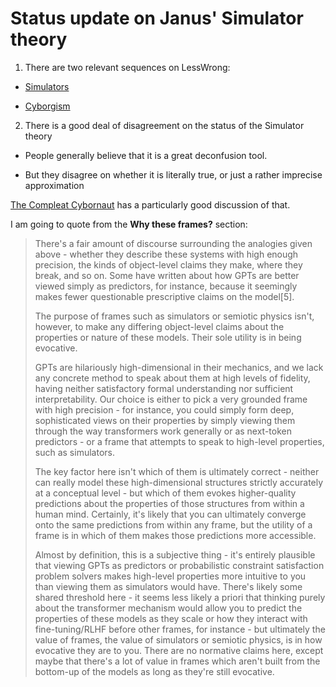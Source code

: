 # Status update on Janus' Simulator theory

1. There are two relevant sequences on LessWrong:

  * [Simulators](https://www.lesswrong.com/s/N7nDePaNabJdnbXeE)
  
  * [Cyborgism](https://www.lesswrong.com/s/f2YA4eGskeztcJsqT)
  
2. There is a good deal of disagreement on the status of the Simulator theory

  * People generally believe that it is a great deconfusion tool.
  
  * But they disagree on whether it is literally true, or just a rather imprecise approximation
  
[The Compleat Cybornaut](https://www.lesswrong.com/posts/iFBdEqEogtXcjCPBB/the-compleat-cybornaut) has a particularly good discussion of that.

I am going to quote from the **Why these frames?** section:

> There's a fair amount of discourse surrounding the analogies given above - whether they describe these systems with high enough precision, the kinds of object-level claims they make, where they break, and so on. Some have written about how GPTs are better viewed simply as predictors, for instance, because it seemingly makes fewer questionable prescriptive claims on the model[5].
>
> The purpose of frames such as simulators or semiotic physics isn't, however, to make any differing object-level claims about the properties or nature of these models. Their sole utility is in being evocative.
> 
> GPTs are hilariously high-dimensional in their mechanics, and we lack any concrete method to speak about them at high levels of fidelity, having neither satisfactory formal understanding nor sufficient interpretability. Our choice is either to pick a very grounded frame with high precision - for instance, you could simply form deep, sophisticated views on their properties by simply viewing them through the way transformers work generally or as next-token predictors - or a frame that attempts to speak to high-level properties, such as simulators.
>
> The key factor here isn't which of them is ultimately correct - neither can really model these high-dimensional structures strictly accurately at a conceptual level - but which of them evokes higher-quality predictions about the properties of those structures from within a human mind. Certainly, it's likely that you can ultimately converge onto the same predictions from within any frame, but the utility of a frame is in which of them makes those predictions more accessible.
>
> Almost by definition, this is a subjective thing - it's entirely plausible that viewing GPTs as predictors or probabilistic constraint satisfaction problem solvers makes high-level properties more intuitive to you than viewing them as simulators would have. There's likely some shared threshold here - it seems less likely a priori that thinking purely about the transformer mechanism would allow you to predict the properties of these models as they scale or how they interact with fine-tuning/RLHF before other frames, for instance - but ultimately the value of frames, the value of simulators or semiotic physics, is in how evocative they are to you. There are no normative claims here, except maybe that there's a lot of value in frames which aren't built from the bottom-up of the models as long as they're still evocative.
  
